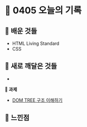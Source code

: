 # 🧸 0405 오늘의 기록
## 💙 배운 것들
* HTML Living Standard
* CSS

## 💚 새로 깨달은 것들
* 

**📍 과제**
- [DOM TREE 구조 이해하기](https://github.com/iRRPL-AR/FE_School_2_hw/blob/main/April/0405.md)

## 💜 느낀점
